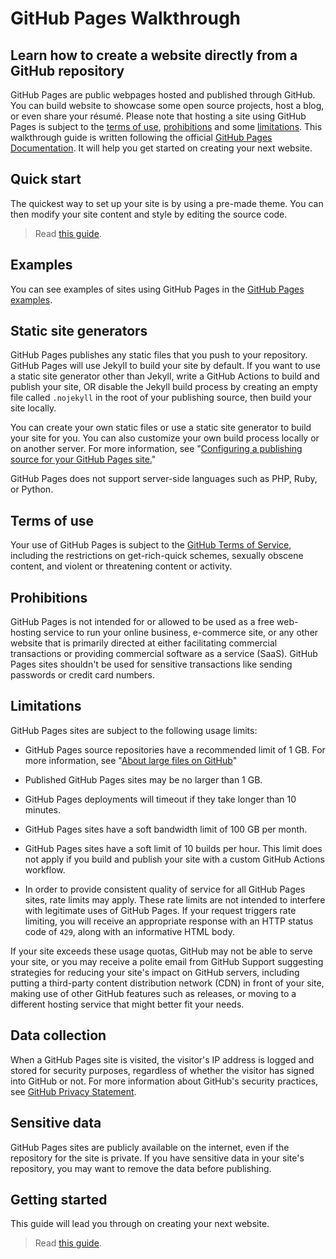 # GitHub Pages Walkthrough

Learn how to create a website directly from a GitHub repository
---

GitHub Pages are public webpages hosted and published through GitHub. You can build website to showcase some open source projects, host a blog, or even share your résumé. Please note that hosting a site using GitHub Pages is subject to the [terms of use](#terms-of-use), [prohibitions](#prohibitions) and some [limitations](#limitations). This walkthrough guide is written following the official [GitHub Pages Documentation](https://docs.github.com/en/pages). It will help you get started on creating your next website.

## Quick start

The quickest way to set up your site is by using a pre-made theme. You can then modify your site content and style by editing the source code.

 > Read [this guide](./quick-start/).

## Examples

You can see examples of sites using GitHub Pages in the [GitHub Pages examples](https://github.com/collections/github-pages-examples).

## Static site generators

GitHub Pages publishes any static files that you push to your repository. GitHub Pages will use Jekyll to build your site by default. If you want to use a static site generator other than Jekyll, write a GitHub Actions to build and publish your site, OR disable the Jekyll build process by creating an empty file called `.nojekyll` in the root of your publishing source, then build your site locally.

You can create your own static files or use a static site generator to build your site for you. You can also customize your own build process locally or on another server. For more information, see "[Configuring a publishing source for your GitHub Pages site.](https://docs.github.com/en/pages/getting-started-with-github-pages/configuring-a-publishing-source-for-your-github-pages-site)"

GitHub Pages does not support server-side languages such as PHP, Ruby, or Python.

## Terms of use

Your use of GitHub Pages is subject to the [GitHub Terms of Service](https://docs.github.com/en/site-policy/github-terms/github-terms-of-service), including the restrictions on get-rich-quick schemes, sexually obscene content, and violent or threatening content or activity.

## Prohibitions

GitHub Pages is not intended for or allowed to be used as a free web-hosting service to run your online business, e-commerce site, or any other website that is primarily directed at either facilitating commercial transactions or providing commercial software as a service (SaaS). GitHub Pages sites shouldn't be used for sensitive transactions like sending passwords or credit card numbers.

## Limitations

GitHub Pages sites are subject to the following usage limits:

- GitHub Pages source repositories have a recommended limit of 1 GB. For more information, see "[About large files on GitHub](https://docs.github.com/en/repositories/working-with-files/managing-large-files/about-large-files-on-github#file-and-repository-size-limitations)"

- Published GitHub Pages sites may be no larger than 1 GB.

- GitHub Pages deployments will timeout if they take longer than 10 minutes.

- GitHub Pages sites have a soft bandwidth limit of 100 GB per month.

- GitHub Pages sites have a soft limit of 10 builds per hour. This limit does not apply if you build and publish your site with a custom GitHub Actions workflow.

- In order to provide consistent quality of service for all GitHub Pages sites, rate limits may apply. These rate limits are not intended to interfere with legitimate uses of GitHub Pages. If your request triggers rate limiting, you will receive an appropriate response with an HTTP status code of `429`, along with an informative HTML body.

If your site exceeds these usage quotas, GitHub may not be able to serve your site, or you may receive a polite email from GitHub Support suggesting strategies for reducing your site's impact on GitHub servers, including putting a third-party content distribution network (CDN) in front of your site, making use of other GitHub features such as releases, or moving to a different hosting service that might better fit your needs.

## Data collection

When a GitHub Pages site is visited, the visitor's IP address is logged and stored for security purposes, regardless of whether the visitor has signed into GitHub or not. For more information about GitHub's security practices, see [GitHub Privacy Statement](https://docs.github.com/en/site-policy/privacy-policies/github-privacy-statement).

## Sensitive data

GitHub Pages sites are publicly available on the internet, even if the repository for the site is private. If you have sensitive data in your site's repository, you may want to remove the data before publishing.

## Getting started

This guide will lead you through on creating your next website.

 > Read [this guide](./quick-start/).
